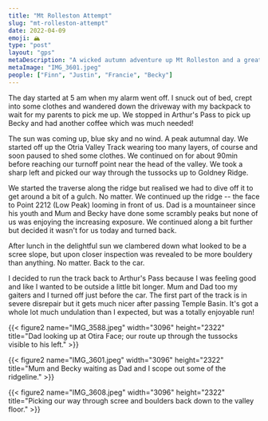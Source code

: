 ```yaml
---
title: "Mt Rolleston Attempt"
slug: "mt-rolleston-attempt"
date: 2022-04-09
emoji: 🏔
type: "post"
layout: "gps"
metaDescription: "A wicked autumn adventure up Mt Rolleston and a great trail run to Arthur's Pass."
metaImage: "IMG_3601.jpeg"
people: ["Finn", "Justin", "Francie", "Becky"]
---
```


The day started at 5 am when my alarm went off. I snuck out of bed, crept into some clothes and wandered down the driveway with my backpack to wait for my parents to pick me up. We stopped in Arthur's Pass to pick up Becky and had another coffee which was much needed!

The sun was coming up, blue sky and no wind. A peak autumnal day. We started off up the Otria Valley Track wearing too many layers, of course and soon paused to shed some clothes. We continued on for about 90min before reaching our turnoff point near the head of the valley. We took a sharp left and picked our way through the tussocks up to Goldney Ridge.

We started the traverse along the ridge but realised we had to dive off it to get around a bit of a gulch. No matter. We continued up the ridge -- the face to Point 2212 (Low Peak) looming in front of us. Dad is a mountaineer since his youth and Mum and Becky have done some scrambly peaks but none of us was enjoying the increasing exposure. We continued along a bit further but decided it wasn't for us today and turned back.

After lunch in the delightful sun we clambered down what looked to be a scree slope, but upon closer inspection was revealed to be more bouldery than anything. No matter. Back to the car.

I decided to run the track back to Arthur's Pass because I was feeling good and like I wanted to be outside a little bit longer. Mum and Dad too my gaiters and I turned off just before the car. The first part of the track is in severe disrepair but it gets much nicer after passing Temple Basin. It's got a whole lot much undulation than I expected, but was a totally enjoyable run!

{{< figure2 name="IMG_3588.jpeg" width="3096" height="2322" title="Dad looking up at Otira Face; our route up through the tussocks visible to his left." >}}

{{< figure2 name="IMG_3601.jpeg" width="3096" height="2322" title="Mum and Becky waiting as Dad and I scope out some of the ridgeline." >}}

{{< figure2 name="IMG_3608.jpeg" width="3096" height="2322" title="Picking our way through scree and boulders back down to the valley floor." >}}
